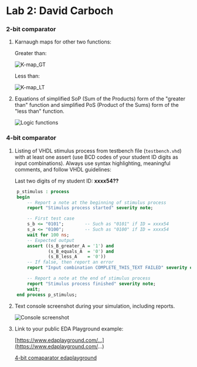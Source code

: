 # Lab 2: David Carboch

### 2-bit comparator

1. Karnaugh maps for other two functions:

   Greater than:

   ![K-map_GT](https://user-images.githubusercontent.com/99664755/155090766-f4cc5c15-b572-4b14-a5f9-37135a32d3df.png)


   Less than:

   ![K-map_LT](https://user-images.githubusercontent.com/99664755/155091580-02cc8a71-695b-4364-b714-88593482c75b.png)


2. Equations of simplified SoP (Sum of the Products) form of the "greater than" function and simplified PoS (Product of the Sums) form of the "less than" function.

   ![Logic functions](https://user-images.githubusercontent.com/99664755/155093084-ef733be9-cce5-46f4-8a17-f5edaafcd6dc.png)


### 4-bit comparator

1. Listing of VHDL stimulus process from testbench file (`testbench.vhd`) with at least one assert (use BCD codes of your student ID digits as input combinations). Always use syntax highlighting, meaningful comments, and follow VHDL guidelines:

   Last two digits of my student ID: **xxxx54??**

```vhdl
    p_stimulus : process
    begin
        -- Report a note at the beginning of stimulus process
        report "Stimulus process started" severity note;

        -- First test case
        s_b <= "0101";        -- Such as "0101" if ID = xxxx54
        s_a <= "0100";        -- Such as "0100" if ID = xxxx54
        wait for 100 ns;
        -- Expected output
        assert ((s_B_greater_A = '1') and
                (s_B_equals_A  = '0') and
                (s_B_less_A    = '0'))
        -- If false, then report an error
        report "Input combination COMPLETE_THIS_TEXT FAILED" severity error;

        -- Report a note at the end of stimulus process
        report "Stimulus process finished" severity note;
        wait;
    end process p_stimulus;
```

2. Text console screenshot during your simulation, including reports.

   ![Console screenshot](https://user-images.githubusercontent.com/99664755/155100169-932444f3-9726-4498-8ff5-ebac752344d6.png)


3. Link to your public EDA Playground example:

   [https://www.edaplayground.com/...](https://www.edaplayground.com/...)
   
   [4-bit comaparator edaplayground](https://www.edaplayground.com/x/iVAR)
